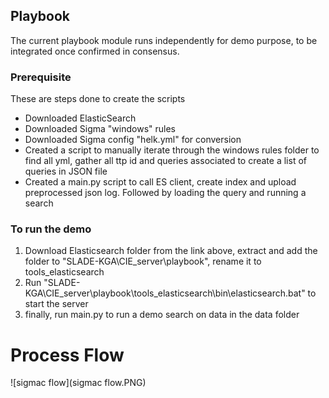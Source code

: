 ## Playbook

The current playbook module runs independently for demo purpose, to be integrated once confirmed in consensus. 

### Prerequisite

These are steps done to create the scripts

- Downloaded ElasticSearch
- Downloaded Sigma "windows" rules
- Downloaded Sigma config "helk.yml" for conversion
- Created a script to manually iterate through the windows rules folder to find all yml, gather all ttp id and queries associated to create a list of queries in JSON file
- Created a main.py script to call ES client, create index and upload preprocessed json log. Followed by loading the query and running a search

### To run the demo

1. Download Elasticsearch folder from the link above, extract and add the folder to "SLADE-KGA\CIE_server\playbook\", rename it to tools_elasticsearch
2. Run "SLADE-KGA\CIE_server\playbook\tools_elasticsearch\bin\elasticsearch.bat" to start the server
3. finally, run main.py to run a demo search on data in the data folder

# Process Flow

![sigmac flow](sigmac flow.PNG)

